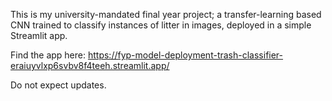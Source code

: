 This is my university-mandated final year project; a transfer-learning based CNN trained to classify instances of litter in images, deployed in a simple Streamlit app.

Find the app here: https://fyp-model-deployment-trash-classifier-eraiuyvlxp6svbv8f4teeh.streamlit.app/

Do not expect updates.
